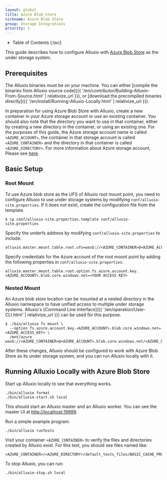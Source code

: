 ```yaml
---
layout: global
title: Azure Blob Store
nickname: Azure Blob Store
group: Storage Integrations
priority: 2
---
```


* Table of Contents
{:toc}

This guide describes how to configure Alluxio with [Azure Blob
Store](https://azure.microsoft.com/en-in/services/storage/blobs/) as the under storage system.

## Prerequisites

The Alluxio binaries must be on your machine.
You can either [compile the binaries from Alluxio source code]({{ '/en/contributor/Building-Alluxio-From-Source.html' | relativize_url }}),
or [download the precompiled binaries directly]({{ '/en/install/Running-Alluxio-Locally.html' | relativize_url }}).

In preparation for using Azure Blob Store with Alluxio, create a new container in your Azure
storage account or use an existing container. You should also note that the directory you want to
use in that container, either by creating a new directory in the container, or using an existing
one. For the purposes of this guide, the Azure storage account name is called `<AZURE_ACCOUNT>`, the
container in that storage account is called `<AZURE_CONTAINER>` and the directory in that container is
called `<AZURE_DIRECTORY>`. For more information about Azure storage account, Please see
[here](https://docs.microsoft.com/en-us/azure/storage/storage-create-storage-account).


## Basic Setup

### Root Mount

To use Azure blob store as the UFS of Alluxio root mount point,
you need to configure Alluxio to use under storage systems by modifying
`conf/alluxio-site.properties`. If it does not exist, create the configuration file from the
template.

```console
$ cp conf/alluxio-site.properties.template conf/alluxio-site.properties
```

Specify the underfs address by modifying `conf/alluxio-site.properties` to include:

```
alluxio.master.mount.table.root.ufs=wasb://<AZURE_CONTAINER>@<AZURE_ACCOUNT>.blob.core.windows.net/<AZURE_DIRECTORY>/
```

Specify credentials for the Azure account of the root mount point by adding the following
properties in `conf/alluxio-site.properties`:

```
alluxio.master.mount.table.root.option.fs.azure.account.key.<AZURE_ACCOUNT>.blob.core.windows.net=<YOUR ACCESS KEY>
```

### Nested Mount
An Azure blob store location can be mounted at a nested directory in the Alluxio namespace to have unified access
to multiple under storage systems. Alluxio's
[Command Line Interface]({{ '/en/operation/User-CLI.html' | relativize_url }}) can be used for this purpose.

```console
$ ./bin/alluxio fs mount \
  --option fs.azure.account.key.<AZURE_ACCOUNT>.blob.core.windows.net=<AZURE_ACCESS_KEY> \
  /mnt/azure wasb://<AZURE_CONTAINER>@<AZURE_ACCOUNT>.blob.core.windows.net/<AZURE_DIRECTORY>/
```

After these changes, Alluxio should be configured to work with Azure Blob Store as its under storage system, and you can run Alluxio locally with it.

## Running Alluxio Locally with Azure Blob Store

Start up Alluxio locally to see that everything works.

```
./bin/alluxio format
./bin/alluxio-start.sh local
```

This should start an Alluxio master and an Alluxio worker. You can see the master UI at
[http://localhost:19999](http://localhost:19999).

Run a simple example program:

```
./bin/alluxio runTests
```

Visit your container `<AZURE_CONTAINER>` to verify the files and directories created by Alluxio exist. For this test, you should see files named like:

```
<AZURE_CONTAINER>/<AZURE_DIRECTORY>/default_tests_files/BASIC_CACHE_PROMOTE_CACHE_THROUGH
```

To stop Alluxio, you can run:

```
./bin/alluxio-stop.sh local
```
